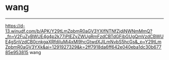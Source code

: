 # wang
---
https://d-13.winudf.com/b/APK/Y29tLmZpbmR0aGV3YXlfNTNfZjdjNWNmMmQ?_fn=V2FuZyBWUE4g4p2k77iPIEZyZWUgRmFzdCBTdGFibGUgQmVzdCBWUE4gSnVzdCB0cnkgaXRfdjIuMi4xMl9hcGtwdXJlLmNvbS5hcGs&_p=Y29tLmZpbmR0aGV3YXk&ai=1291927329&k=2ff7918da6ff642e040eba1dc30b67785e953815 wang
